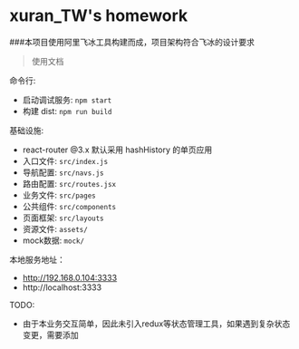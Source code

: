 # xuran_TW's homework

###本项目使用阿里飞冰工具构建而成，项目架构符合飞冰的设计要求

> 使用文档

命令行:

* 启动调试服务: `npm start`
* 构建 dist: `npm run build`

基础设施:

* react-router @3.x 默认采用 hashHistory 的单页应用
* 入口文件: `src/index.js`
* 导航配置: `src/navs.js`
* 路由配置: `src/routes.jsx`
* 业务文件: `src/pages`
* 公共组件: `src/components`
* 页面框架: `src/layouts`
* 资源文件: `assets/`
* mock数据: `mock/`

本地服务地址：

* http://192.168.0.104:3333
* http://localhost:3333

TODO:
* 由于本业务交互简单，因此未引入redux等状态管理工具，如果遇到复杂状态变更，需要添加